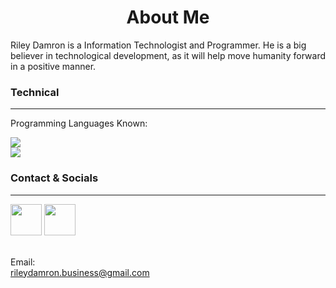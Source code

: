 <h1 align="center">About Me</h1>


Riley Damron is a Information Technologist and Programmer.
He is a big believer in technological development, as it will help move humanity forward in a positive manner.

### Technical
***
Programming Languages Known:



<picture>
<source 
  srcset="https://github-readme-stats.vercel.app/api/top-langs/?username=R-E-Damron&theme=dark&hide_border=true&bg_color=00000000"
  media="(prefers-color-scheme: dark)"
/>
<source
  srcset="https://github-readme-stats.vercel.app/api/top-langs/?username=R-E-Damron&hide_border=true&bg_color=00000000"
  media="(prefers-color-scheme: light), (prefers-color-scheme: no-preference)"
/>
<img src="https://github-readme-stats.vercel.app/api?username=R-E-Damron&show_icons=true" />
</picture><br/>
<picture>
<source 
  srcset="https://github-readme-stats.vercel.app/api?username=R-E-Damron&show_icons=true&theme=dark&hide_border=true&bg_color=00000000"
  media="(prefers-color-scheme: dark)"
/>
<source
  srcset="https://github-readme-stats.vercel.app/api?username=R-E-Damron&show_icons=true&hide_border=true&bg_color=00000000"
  media="(prefers-color-scheme: light), (prefers-color-scheme: no-preference)"
/>
<img src="https://github-readme-stats.vercel.app/api?username=R-E-Damron&show_icons=true" />
</picture>






### Contact & Socials
***

[<img src="https://static-exp1.licdn.com/sc/h/5bukxbhy9xsil5mb7c2wulfbx" width="50">](https://www.linkedin.com/in/riley-damron--business/) 
[<img src="https://d33wubrfki0l68.cloudfront.net/440eab0e0067a780b31c30b775d4a6aeb45bb684/addc7/assets/images/tool-icons/slack.png" width="50">](https://join.slack.com/t/riley-contacts/shared_invite/zt-1kinepjbk-3QeJm2SpsBsgvrgs6Lf~3Q) 

\
Email: \
<rileydamron.business@gmail.com>
